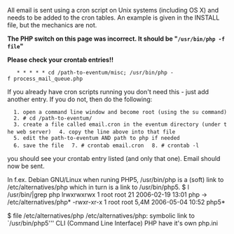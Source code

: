 All email is sent using a cron script on Unix systems (including OS X)
and needs to be added to the cron tables. An example is given in the
INSTALL file, but the mechanics are not.

**The PHP switch on this page was incorrect. It should be
"`/usr/bin/php -f file`"**

**Please check your crontab entries!!**

`   * * * * * cd /path-to-eventum/misc; /usr/bin/php -f process_mail_queue.php`

If you already have cron scripts running you don't need this - just add
another entry. If you do not, then do the following:

`  1. open a command line window and become root (using the su command)`
`  2. # cd /path-to-eventum/`
`  3. create a file called email.cron in the eventum directory (under the web server)`
`  4. copy the line above into that file`
`  5. edit the path-to-eventum AND path to php if needed`
`  6. save the file`
`  7. # crontab email.cron`
`  8. # crontab -l`

you should see your crontab entry listed (and only that one). Email
should now be sent.

In f.ex. Debian GNU/Linux when runing PHP5, /usr/bin/php is a (soft)
link to /etc/alternatives/php which in turn is a link to
/usr/bin/php5.
 \$ l /usr/bin/|grep php
lrwxrwxrwx 1 root root 21 2006-02-19 13:01 php -\>
/etc/alternatives/php\*
-rwxr-xr-x 1 root root 5,4M 2006-05-04 10:52 php5\*

 \$ file /etc/alternatives/php
/etc/alternatives/php: symbolic link to \`/usr/bin/php5'''
 CLI (Command Line Interface) PHP have it's own php.ini